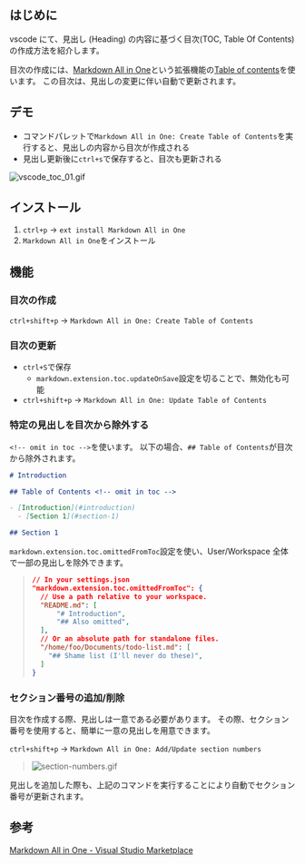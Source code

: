 ## はじめに

vscode にて、見出し (Heading) の内容に基づく目次(TOC, Table Of Contents)の作成方法を紹介します。

目次の作成には、[Markdown All in One](https://marketplace.visualstudio.com/items?itemName=yzhang.markdown-all-in-one)という拡張機能の[Table of contents](https://marketplace.visualstudio.com/items?itemName=yzhang.markdown-all-in-one#table-of-contents)を使います。
この目次は、見出しの変更に伴い自動で更新されます。

## デモ

- コマンドパレットで`Markdown All in One: Create Table of Contents`を実行すると、見出しの内容から目次が作成される
- 見出し更新後に`ctrl+s`で保存すると、目次も更新される

![vscode_toc_01.gif](https://qiita-image-store.s3.ap-northeast-1.amazonaws.com/0/110860/e170db4a-4ec8-5c45-80fd-ba1f2758a1b0.gif)

## インストール

1. `ctrl+p` -> `ext install Markdown All in One`
2. `Markdown All in One`をインストール

## 機能

### 目次の作成

`ctrl+shift+p` -> `Markdown All in One: Create Table of Contents`

### 目次の更新

- `ctrl+S`で保存
  - `markdown.extension.toc.updateOnSave`設定を切ることで、無効化も可能
- `ctrl+shift+p` -> `Markdown All in One: Update Table of Contents`

### 特定の見出しを目次から除外する

`<!-- omit in toc -->`を使います。
以下の場合、`## Table of Contents`が目次から除外されます。

```md
# Introduction

## Table of Contents <!-- omit in toc -->

- [Introduction](#introduction)
  - [Section 1](#section-1)

## Section 1
```

`markdown.extension.toc.omittedFromToc`設定を使い、User/Workspace 全体で一部の見出しを除外できます。

> ```json
> // In your settings.json
> "markdown.extension.toc.omittedFromToc": {
>   // Use a path relative to your workspace.
>   "README.md": [
>       "# Introduction",
>       "## Also omitted",
>   ],
>   // Or an absolute path for standalone files.
>   "/home/foo/Documents/todo-list.md": [
>     "## Shame list (I'll never do these)",
>   ]
> }
> ```

### セクション番号の追加/削除

目次を作成する際、見出しは一意である必要があります。
その際、セクション番号を使用すると、簡単に一意の見出しを用意できます。

`ctrl+shift+p` -> `Markdown All in One: Add/Update section numbers`

> ![section-numbers.gif](https://github.com/yzhang-gh/vscode-markdown/raw/master/images/gifs/section-numbers.gif)

見出しを追加した際も、上記のコマンドを実行することにより自動でセクション番号が更新されます。

## 参考

[Markdown All in One - Visual Studio Marketplace](https://marketplace.visualstudio.com/items?itemName=yzhang.markdown-all-in-one#table-of-contents)
